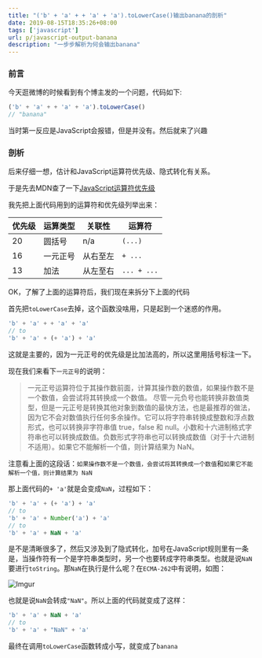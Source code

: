 ```yaml
---
title: "('b' + 'a' + + 'a' + 'a').toLowerCase()输出banana的剖析"
date: 2019-08-15T18:35:26+08:00
tags: ['javascript']
url: p/javascript-output-banana
description: "一步步解析为何会输出banana"
---
```


### 前言

今天逛微博的时候看到有个博主发的一个问题，代码如下:

```js
('b' + 'a' + + 'a' + 'a').toLowerCase()
// "banana"
```

当时第一反应是JavaScript会报错，但是并没有。然后就来了兴趣

### 剖析

后来仔细一想，估计和JavaScript运算符优先级、隐式转化有关系。

于是先去MDN查了一下[JavaScript运算符优先级](https://developer.mozilla.org/zh-CN/docs/Web/JavaScript/Reference/Operators/Operator_Precedence#Table)

我先把上面代码用到的运算符和优先级列举出来：

| 优先级 | 运算类型 | 关联性  | 运算符 |
| --- | --- | --- | --- |
| 20 | 圆括号 | n/a | `(...)` |
| 16 | 一元正号 | 从右至左 | `+ ...` |
| 13 | 加法 | 从左至右 | `... + ...` |

OK，了解了上面的运算符后，我们现在来拆分下上面的代码

首先把`toLowerCase`去掉，这个函数没啥用，只是起到一个迷惑的作用。

```js
'b' + 'a' + + 'a' + 'a'
// to 
'b' + 'a' + (+ 'a') + 'a'
```

这就是主要的，因为一元正号的优先级是比加法高的，所以这里用括号标注一下。

现在我们来看下`一元正号`的说明：

> 一元正号运算符位于其操作数前面，计算其操作数的数值，如果操作数不是一个数值，会尝试将其转换成一个数值。 尽管一元负号也能转换非数值类型，但是一元正号是转换其他对象到数值的最快方法，也是最推荐的做法，因为它不会对数值执行任何多余操作。它可以将字符串转换成整数和浮点数形式，也可以转换非字符串值 true，false 和 null。小数和十六进制格式字符串也可以转换成数值。负数形式字符串也可以转换成数值（对于十六进制不适用）。如果它不能解析一个值，则计算结果为 NaN。

注意看上面的这段话：`如果操作数不是一个数值，会尝试将其转换成一个数值`和`如果它不能解析一个值，则计算结果为 NaN`

那上面代码的`+ 'a'`就是会变成`NaN`，过程如下：

```js
'b' + 'a' + (+ 'a') + 'a'
// to
'b' + 'a' + Number('a') + 'a'
// to
'b' + 'a' + NaN + 'a'
```

是不是清晰很多了，然后又涉及到了隐式转化，加号在JavaScript规则里有一条是，当操作符有一个是字符串类型时，另一个也要转成字符串类型。也就是说`NaN`要进行`toString`。那`NaN`在执行是什么呢？在`ECMA-262`中有说明，如图：

![Imgur](/images/javascript-output-banana/1.png)

也就是说`NaN`会转成`"NaN"`。所以上面的代码就变成了这样：

```js
'b' + 'a' + NaN + 'a'
// to
'b' + 'a' + "NaN" + 'a'
```

最终在调用`toLowerCase`函数转成小写，就变成了`banana`
